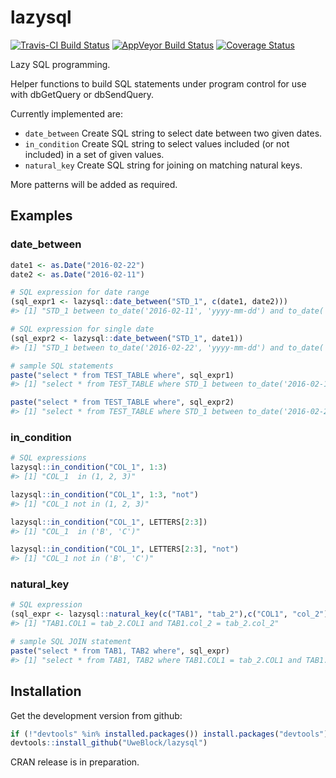 <!-- README.md is generated from README.Rmd. Please edit that file -->
lazysql
=======

[![Travis-CI Build Status](https://travis-ci.org/UweBlock/lazysql.svg?branch=master)](https://travis-ci.org/UweBlock/lazysql)
[![AppVeyor Build Status](https://ci.appveyor.com/api/projects/status/github/UweBlock/lazysql?branch=master&svg=true)](https://ci.appveyor.com/project/UweBlock/lazysql)
[![Coverage Status](https://coveralls.io/repos/github/UweBlock/lazysql/badge.svg?branch=master)](https://coveralls.io/github/UweBlock/lazysql?branch=master)

Lazy SQL programming.

Helper functions to build SQL statements under program control for use with dbGetQuery or dbSendQuery.

Currently implemented are:

-   `date_between` Create SQL string to select date between two given dates.
-   `in_condition` Create SQL string to select values included (or not included) in a set of given values.
-   `natural_key` Create SQL string for joining on matching natural keys.

More patterns will be added as required.

Examples
--------

### date\_between

``` r
date1 <- as.Date("2016-02-22")
date2 <- as.Date("2016-02-11")

# SQL expression for date range
(sql_expr1 <- lazysql::date_between("STD_1", c(date1, date2)))
#> [1] "STD_1 between to_date('2016-02-11', 'yyyy-mm-dd') and to_date('2016-02-22', 'yyyy-mm-dd')"

# SQL expression for single date
(sql_expr2 <- lazysql::date_between("STD_1", date1))
#> [1] "STD_1 between to_date('2016-02-22', 'yyyy-mm-dd') and to_date('2016-02-22', 'yyyy-mm-dd')"

# sample SQL statements
paste("select * from TEST_TABLE where", sql_expr1)
#> [1] "select * from TEST_TABLE where STD_1 between to_date('2016-02-11', 'yyyy-mm-dd') and to_date('2016-02-22', 'yyyy-mm-dd')"

paste("select * from TEST_TABLE where", sql_expr2)
#> [1] "select * from TEST_TABLE where STD_1 between to_date('2016-02-22', 'yyyy-mm-dd') and to_date('2016-02-22', 'yyyy-mm-dd')"
```

### in\_condition

``` r
# SQL expressions
lazysql::in_condition("COL_1", 1:3)
#> [1] "COL_1  in (1, 2, 3)"

lazysql::in_condition("COL_1", 1:3, "not")
#> [1] "COL_1 not in (1, 2, 3)"

lazysql::in_condition("COL_1", LETTERS[2:3])
#> [1] "COL_1  in ('B', 'C')"

lazysql::in_condition("COL_1", LETTERS[2:3], "not")
#> [1] "COL_1 not in ('B', 'C')"
```

### natural\_key

``` r
# SQL expression
(sql_expr <- lazysql::natural_key(c("TAB1", "tab_2"),c("COL1", "col_2")))
#> [1] "TAB1.COL1 = tab_2.COL1 and TAB1.col_2 = tab_2.col_2"

# sample SQL JOIN statement
paste("select * from TAB1, TAB2 where", sql_expr)
#> [1] "select * from TAB1, TAB2 where TAB1.COL1 = tab_2.COL1 and TAB1.col_2 = tab_2.col_2"
```

Installation
------------

Get the development version from github:

``` r
if (!"devtools" %in% installed.packages()) install.packages("devtools")
devtools::install_github("UweBlock/lazysql")
```

CRAN release is in preparation.
